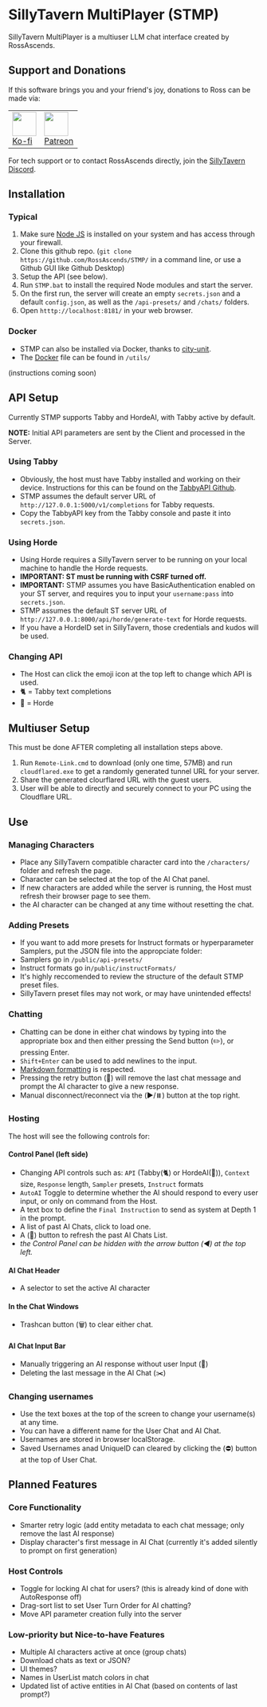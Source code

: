# SillyTavern MultiPlayer (STMP)

SillyTavern MultiPlayer is a multiuser LLM chat interface created by RossAscends.

## Support and Donations

If this software brings you and your friend's joy, donations to Ross can be made via:

<table style="width:500px">
  <tr>
    <td>
  <a href="https://ko-fi.com/rossascends" target="_blank"><img src="https://files.catbox.moe/ktbc70.png" style="height:3em;"></a><br>
<a href="https://ko-fi.com/rossascends" target="_blank">Ko-fi</a>
    </td>
    <td>
  <a href="https://www.patreon.com/RossAscends" target="_blank"><img src="https://files.catbox.moe/qqncsx.png" style="height:3em;"></a><br>
      <a href="https://www.patreon.com/RossAscends" target="_blank">Patreon</a>
    </td>
  </tr>
</table>

For tech support or to contact RossAscends directly, join the [SillyTavern Discord](https://discord.gg/sillytavern).

## Installation

### Typical

1. Make sure [Node JS](https://nodejs.org/) is installed on your system and has access through your firewall.
2. Clone this github repo. (`git clone https://github.com/RossAscends/STMP/` in a command line, or use a Github GUI like Github Desktop)
3. Setup the API (see below).
4. Run `STMP.bat` to install the required Node modules and start the server.
5. On the first run, the server will create an empty `secrets.json` and a default `config.json`, as well as the `/api-presets/` and `/chats/` folders.
6. Open `htttp://localhost:8181/` in your web browser.

### Docker

- STMP can also be installed via Docker, thanks to [city-unit](https://github.com/city-unit).
- The [Docker](https://www.docker.com) file can be found in `/utils/`

(instructions coming soon)

## API Setup

Currently STMP supports Tabby and HordeAI, with Tabby active by default.

**NOTE:** Initial API parameters are sent by the Client and processed in the Server.

### Using Tabby

- Obviously, the host must have Tabby installed and working on their device. Instructions for this can be found on the [TabbyAPI Github](https://github.com/theroyallab/tabbyAPI).
- STMP assumes the default server URL of `http://127.0.0.1:5000/v1/completions` for Tabby requests.
- Copy the TabbyAPI key from the Tabby console and paste it into `secrets.json`.

### Using Horde

- Using Horde requires a SillyTavern server to be running on your local machine to handle the Horde requests.
- **IMPORTANT: ST must be running with CSRF turned off.**
- **IMPORTANT:** STMP assumes you have BasicAuthentication enabled on your ST server, and requires you to input your `username:pass` into `secrets.json`.
- STMP assumes the default ST server URL of `http://127.0.0.1:8000/api/horde/generate-text` for Horde requests.
- If you have a HordeID set in SillyTavern, those credentials and kudos will be used.

### Changing API

- The Host can click the emoji icon at the top left to change which API is used.
- 🐈 = Tabby text completions
- 🧟 = Horde

## Multiuser Setup

This must be done AFTER completing all installation steps above.

1. Run `Remote-Link.cmd` to download (only one time, 57MB) and run `cloudflared.exe` to get a randomly generated tunnel URL for your server.
2. Share the generated clourflared URL with the guest users.
3. User will be able to directly and securely connect to your PC using the Cloudflare URL.

## Use

### Managing Characters

- Place any SillyTavern compatible character card into the `/characters/` folder and refresh the page.
- Character can be selected at the top of the AI Chat panel.
- If new characters are added while the server is running, the Host must refresh their browser page to see them.
- the AI character can be changed at any time without resetting the chat.

### Adding Presets

- If you want to add more presets for Instruct formats or hyperparameter Samplers, put the JSON file into the appropciate folder:
- Samplers go in `/public/api-presets/`
- Instruct formats go in`/public/instructFormats/`
- It's highly reccomended to review the structure of the default STMP preset files.
- SillyTavern preset files may not work, or may have unintended effects!

### Chatting

- Chatting can be done in either chat windows by typing into the appropriate box and then either pressing the Send button (✏️), or pressing Enter.
- `Shift+Enter` can be used to add newlines to the input.
- [Markdown formatting](https://github.com/showdownjs/showdown/wiki/Showdown%27s-Markdown-syntax) is respected.
- Pressing the retry button (🔄) will remove the last chat message and prompt the AI character to give a new response.
- Manual disconnect/reconnect via the (▶️/⏸️) button at the top right.

### Hosting

The host will see the following controls for:

#### Control Panel (left side)

- Changing API controls such as: `API` (Tabby(🐈) or HordeAI(🧟)), `Context` size, `Response` length, `Sampler` presets, `Instruct` formats
- `AutoAI` Toggle to determine whether the AI should respond to every user input, or only on command from the Host.
- A text box to define the `Final Instruction` to send as system at Depth 1 in the prompt.
- A list of past AI Chats, click to load one.
- A (🔄) button to refresh the past AI Chats List.
- *the Control Panel can be hidden with the arrow button (◀️) at the top left.*

#### AI Chat Header

- A selector to set the active AI character

#### In the Chat Windows

- Trashcan button (🗑️) to clear either chat.

#### AI Chat Input Bar

- Manually triggering an AI response without user Input (🤖)
- Deleting the last message in the AI Chat (✂️)

### Changing usernames

- Use the text boxes at the top of the screen to change your username(s) at any time.
- You can have a different name for the User Chat and AI Chat.
- Usernames are stored in browser localStorage.
- Saved Usernames anad UniqueID can cleared by clicking the (⛔) button at the top of User Chat.

## Planned Features

### Core Functionality

- Smarter retry logic (add entity metadata to each chat message; only remove the last AI response)
- Display character's first message in AI Chat (currently it's added silently to prompt on first generation)

### Host Controls

- Toggle for locking AI chat for users? (this is already kind of done with AutoResponse off)
- Drag-sort list to set User Turn Order for AI chatting?
- Move API parameter creation fully into the server

### Low-priority but Nice-to-have Features

- Multiple AI characters active at once (group chats)
- Download chats as text or JSON?
- UI themes?
- Names in UserList match colors in chat
- Updated list of active entities in AI Chat (based on contents of last prompt?)

